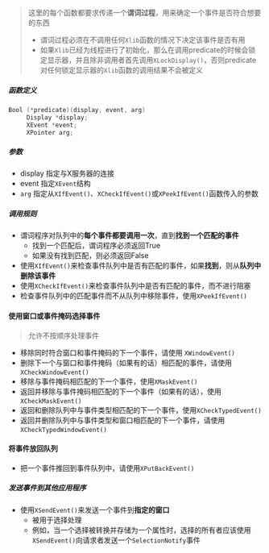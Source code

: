 > 这里的每个函数都要求传递一个**谓词过程**，用来确定一个事件是否符合想要的东西
>
> * 谓词过程必须在不调用任何`Xlib`函数的情况下决定该事件是否有用
> * 如果`Xlib`已经为线程进行了初始化，那么在调用predicate的时候会锁定显示器，并且除非调用者首先调用`XLockDisplay()`，否则predicate对任何锁定显示器的`Xlib`函数的调用结果不会被定义

##### 函数定义

```c
Bool (*predicate)(display, event, arg)
     Display *display;
     XEvent *event;
     XPointer arg;
```

##### 参数

* display 指定与X服务器的连接
* event 指定`XEvent`结构
* `arg` 指定从`XIfEvent()`、`XCheckIfEvent()`或`XPeekIfEvent()`函数传入的参数

##### 调用规则

* 谓词程序对队列中的**每个事件都要调用一次**，直到**找到一个匹配的事件**
  * 找到一个匹配后，谓词程序必须返回True
  * 如果没有找到匹配，则必须返回False
* 使用`XIfEvent()`来检查事件队列中是否有匹配的事件，如果**找到**，则从**队列中删除该事件**
* 使用`XCheckIfEvent()`来检查事件队列中是否有匹配的事件，而不进行阻塞
* 检查事件队列中的匹配事件而不从队列中移除事件，使用`XPeekIfEvent()`



#### 使用窗口或事件掩码选择事件

> 允许不按顺序处理事件

* 移除同时符合窗口和事件掩码的下一个事件，请使用 `XWindowEvent()`
* 删除下一个与窗口和事件掩码（如果有的话）相匹配的事件，请使用`XCheckWindowEvent()`
* 移除与事件掩码相匹配的下一个事件，使用`XMaskEvent()`
* 返回并移除与事件掩码相匹配的下一个事件（如果有的话），使用`XCheckMaskEvent()`
* 返回和删除队列中与事件类型相匹配的下一个事件，使用`XCheckTypedEvent()`
* 返回并删除队列中与事件类型和窗口相匹配的下一个事件，请使用`XCheckTypedWindowEvent()`

#### 将事件放回队列

* 把一个事件推回到事件队列中，请使用`XPutBackEvent()`

##### 发送事件到其他应用程序

* 使用`XSendEvent()`来发送一个事件到**指定的窗口**
  * 被用于选择处理
  * 例如，当一个选择被转换并存储为一个属性时，选择的所有者应该使用`XSendEvent()`向请求者发送一个`SelectionNotify`事件

